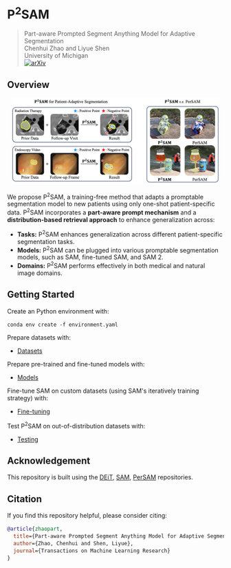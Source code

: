 # P<sup>2</sup>SAM
> Part-aware Prompted Segment Anything Model for Adaptive Segmentation\
> Chenhui Zhao and Liyue Shen\
> University of Michigan\
> [![arXiv](https://img.shields.io/badge/arXiv%20paper-2403.05433-b31b1b.svg)](https://arxiv.org/abs/2403.05433)&nbsp;

## Overview
<p align="center"><img src="/figures/github.jpg" style="width:96%; max-width:800px; height:auto;" class="center"></p>

We propose P<sup>2</sup>SAM, a training-free method that adapts a promptable segmentation model to new patients using only one-shot patient-specific data. 
P<sup>2</sup>SAM incorporates a **part-aware prompt mechanism** and a **distribution-based retrieval approach** to enhance generalization across:

- **Tasks:** P<sup>2</sup>SAM enhances generalization across different patient-specific segmentation tasks.
- **Models:** P<sup>2</sup>SAM can be plugged into various promptable segmentation models, such as SAM, fine-tuned SAM, and SAM 2.
- **Domains:** P<sup>2</sup>SAM performs effectively in both medical and natural image domains.

## Getting Started

Create an Python environment with:
```
conda env create -f environment.yaml
```

Prepare datasets with:
- [Datasets](data/README.md)

Prepare pre-trained and fine-tuned models with:
- [Models](pretrained_weights/README.md)

Fine-tune SAM on custom datasets (using SAM's iteratively training strategy) with:
- [Fine-tuning](fine_tuning/README.md)

Test P<sup>2</sup>SAM on out-of-distribution datasets with:
- [Testing](testing/README.md)

## Acknowledgement
This repository is built using the 
[DEiT](https://github.com/facebookresearch/deit/tree/main), 
[SAM](https://github.com/facebookresearch/segment-anything), 
[PerSAM](https://github.com/ZrrSkywalker/Personalize-SAM) 
repositories.

## Citation
If you find this repository helpful, please consider citing:
```bib
@article{zhaopart,
  title={Part-aware Prompted Segment Anything Model for Adaptive Segmentation},
  author={Zhao, Chenhui and Shen, Liyue},
  journal={Transactions on Machine Learning Research}
}
```